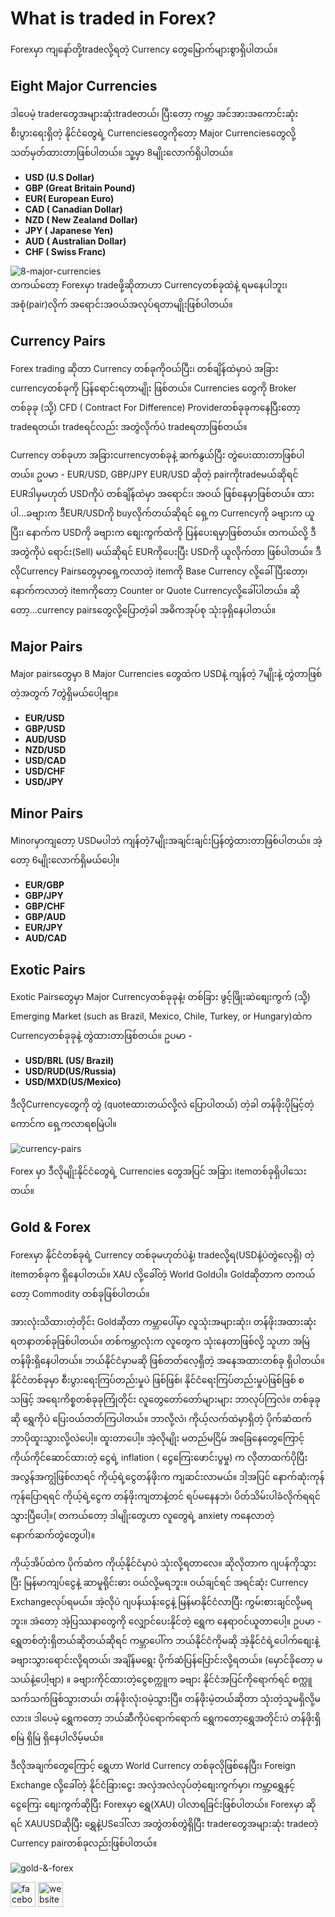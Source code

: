 # What is traded in Forex?
Forexမှာ ကျနော်တို့tradeလို့ရတဲ့ Currency တွေမြောက်များစွာရှိပါတယ်။ 

## Eight Major Currencies
ဒါပေမဲ့ traderတွေအများဆုံးtradeတယ်၊ ပြီးတော့ ကမ္ဘာ့ အင်အားအကောင်းဆုံး စီးပွားရေးရှိတဲ့ နိုင်ငံတွေရဲ့ Currenciesတွေကိုတော့ Major Currenciesတွေလို့သတ်မှတ်ထားတာဖြစ်ပါတယ်။ 
သူ့မှာ 8မျိုးလောက်ရှိပါတယ်။
* **USD (U.S Dollar)**
* **GBP (Great Britain Pound)**
* **EUR( European Euro)**
* **CAD ( Canadian Dollar)**
* **NZD ( New Zealand Dollar)**
* **JPY ( Japanese Yen)**
* **AUD ( Australian Dollar)**
* **CHF ( Swiss Franc)**

<div>
    <img alt = "8-major-currencies" src = "https://bpcdn.co/images/2011/04/01152841/major-currencies.png" />
</div>
တကယ်တော့ Forexမှာ tradeဖို့ဆိုတာဟာ Currencyတစ်ခုထဲနဲ့ ရမနေပါဘူး၊ အစုံ(pair)လိုက် အရောင်းအဝယ်အလုပ်ရတာမျိုးဖြစ်ပါတယ်။ 

## Currency Pairs
Forex trading ဆိုတာ Currency တစ်ခုကိုဝယ်ပြီး၊ တစ်ချိန်ထဲမှာပဲ အခြား currencyတစ်ခုကို ပြန်ရောင်းရတာမျိုး ဖြစ်တယ်။ Currencies တွေကို Broker တစ်ခုခု (သို့) CFD ( Contract For Difference) Providerတစ်ခုခုကနေပြီးတော့ tradeရတယ်၊ tradeရင်လည်း အတွဲလိုက်ပဲ tradeရတာ​​ဖြစ်တယ်။

Currency တစ်ခုဟာ အခြားcurrencyတစ်ခုနဲ့ ဆက်နွယ်ပြီး တွဲပေးထားတာဖြစ်ပါတယ်။ 
ဥပမာ - EUR/USD, GBP/JPY
EUR/USD ဆိုတဲ့ pairကိုtradeမယ်ဆိုရင် EURဒါမှမဟုတ် USDကိုပဲ တစ်ချိန်ထဲမှာ အရောင်း၊ အဝယ် ဖြစ်နေမှာဖြစ်တယ်။ ထားပါ...ခဗျားက ဒီEUR/USDကို buyလိုက်တယ်ဆိုရင် ရှေ့က Currencyကို ခဗျားက ယူပြီး၊ နောက်က USDကို ခဗျားက စျေးကွက်ထဲကို ပြန်ပေးရမှာဖြစ်တယ်။ တကယ်လို့ ဒီအတွဲကိုပဲ ရောင်း(Sell) မယ်ဆိုရင် EURကိုပေးပြီး USDကို ယူလိုက်တာ ဖြစ်ပါတယ်။
ဒီလိုCurrency Pairsတွေမှာရှေ့ကလာတဲ့ itemကို Base Currency လို့ခေါ်ပြီးတော့၊ နောက်ကလာတဲ့ itemကိုတော့ Counter or Quote Currencyလို့ခေါ်ပါတယ်။ 
ဆိုတော့...currency pairsတွေလို့ပြောတဲ့ခါ အဓိကအုပ်စု သုံးခုရှိနေပါတယ်။

## Major Pairs
 Major pairsတွေမှာ 8 Major Currencies တွေထဲက USDနဲ့ ကျန်တဲ့ 7မျိုးနဲ့ တွဲတာဖြစ်တဲ့အတွက် 7တွဲရှိမယ်ပေါ့ဗျာ။ 
* **EUR/USD**
* **GBP/USD**
* **AUD/USD**
* **NZD/USD**
* **USD/CAD**
* **USD/CHF**
* **USD/JPY**
## Minor Pairs
 Minorမှာကျတော့ USDမပါဘဲ ကျန်တဲ့7မျိုးအချင်းချင်းပြန်တွဲထားတာဖြစ်ပါတယ်။ အဲ့တော့ 6မျိုးလောက်ရှိမယ်ပေါ့။ 
* **EUR/GBP**
* **GBP/JPY**
* **GBP/CHF**
* **GBP/AUD**
* **EUR/JPY**
* **AUD/CAD**
## Exotic Pairs
Exotic Pairsတွေမှာ Major Currencyတစ်ခုခုနဲ့၊ တစ်ခြား ဖွင့်ဖြိုးဆဲစျေးကွက် (သို့) Emerging Market (such as Brazil, Mexico, Chile, Turkey, or Hungary)ထဲက Currencyတစ်ခုခုနဲ့ တွဲထားတာဖြစ်တယ်။
ဥပမာ - 
* **USD/BRL (US/ Brazil)**
* **USD/RUD(US/Russia)**
* **USD/MXD(US/Mexico)**

ဒီလိုCurrencyတွေကို တွဲ (quoteထားတယ်လို့လဲ ပြောပါတယ်) တဲ့ခါ တန်ဖိုးပိုမြင့်တဲ့ကောင်က ရှေ့ကလာရစမြဲပါ။

<div>
    <img alt = "currency-pairs" src = "https://scontent.frgn2-2.fna.fbcdn.net/v/t39.30808-6/311404412_110997668461415_8893048893800965925_n.jpg?_nc_cat=101&ccb=1-7&_nc_sid=8bfeb9&_nc_ohc=ZY0jcvIodXoAX_u__jb&_nc_ht=scontent.frgn2-2.fna&oh=00_AfCG8I-Lnp7mA3y72hx1adsVhoN9unKhJeShVHYslcCMtA&oe=6375C199" />
</div>

Forex မှာ ဒီလိုမျိုးနိုင်ငံတွေရဲ့ Currencies တွေအပြင် အခြား itemတစ်ခုရှိပါသေးတယ်။

## Gold & Forex
Forexမှာ နိုင်ငံတစ်ခုရဲ့ Currency တစ်ခုမဟုတ်ပဲနဲ့၊ tradeလို့ရ(USDနဲ့ပဲတွဲလေ့ရှိ) တဲ့ itemတစ်ခုက ရှိနေပါတယ်။ XAU လို့ခေါ်တဲ့ World Goldပါ။ Goldဆိုတာက တကယ်တော့ Commodity တစ်ခုဖြစ်ပါတယ်။ 

အားလုံးသိထားတဲ့တိုင်း Goldဆိုတာ ကမ္ဘာပေါ်မှာ လူသုံးအများဆုံး၊ တန်ဖိုးအထားဆုံး ရတနာတစ်ခုဖြစ်ပါတယ်။ တစ်ကမ္ဘာလုံးက လူတွေက သုံးနေတာဖြစ်လို့ သူဟာ အမြဲတန်ဖိုးရှိနေပါတယ်။ 
ဘယ်နိုင်ငံမှာမဆို ဖြစ်တတ်လေ့ရှိတဲ့ အနေအထားတစ်ခု ရှိပါတယ်။ နိုင်ငံတစ်ခုမှာ စီးပွားရေးကြပ်တည်းမှုပဲ ဖြစ်ဖြစ်၊ နိုင်ငံရေးကြပ်တည်းမှုပဲဖြစ်ဖြစ် စသဖြင့် အရေးကိစ္စတစ်ခုခုကြုံတိုင်း လူတွေတော်တော်များများ ဘာလုပ်ကြလဲ။ တစ်ခုခုဆို ရွှေကိုပဲ ပြေးဝယ်တတ်ကြပါတယ်။ ဘာလို့လဲ၊ ကိုယ့်လက်ထဲမှာရှိတဲ့ ပိုက်ဆံထက် ဘာပိုထူးသွားလို့လဲပေါ့။ ထူးတာပေါ့။ အဲ့လိုမျိုး မတည်မငြိမ် အခြေနေတွေကြောင့် ကိုယ်ကိုင်ဆောင်ထားတဲ့ ငွေရဲ့ inflation ( ငွေကြေးဖောင်းပွမှု) က လိုတာထက်ပိုပြီး အလွန်အကျွံဖြစ်လာရင် ကိုယ့်ရဲ့ငွေတန်ဖိုးက ကျဆင်းလာမယ်။ ဒါ့အပြင် နောက်ဆုံးကုန်ကုန်ပြောရရင် ကိုယ့်ရဲ့ငွေက တန်ဖိုးကျတာနဲ့တင် ရပ်မနေနဘဲ၊ ပိတ်သိမ်းပါခံလိုက်ရရင် သွားပြီပေါ့။( တကယ်တော့ ဒါမျိုးတွေဟာ လူတွေရဲ့ anxiety ကနေလာတဲ့ နောက်ဆက်တွဲတွေပါ)။ 

ကိုယ့်အိပ်ထဲက ပိုက်ဆံက ကိုယ့်နိုင်ငံမှာပဲ သုံးလို့ရတာ​လေ။ ဆိုလိုတာက ဂျပန်ကိုသွားပြီး မြန်မာကျပ်ငွေနဲ့ ဆာမူရိုင်းဓား ဝယ်လို့မရဘူး။ ဝယ်ချင်ရင် အရင်ဆုံး Currency Exchangeလုပ်ရမယ်။ အဲ့လိုပဲ ဂျပန်ယန်းငွေနဲ့ မြန်မာနိုင်ငံလာပြီး ကွမ်းစားချင်လို့မရဘူး။  အဲတော့ အဲ့ပြဿနာတွေကို လျှောင်ပေးနိုင်တဲ့ ရွှေက နေရာဝင်ယူတာပေါ့။ ဥပမာ - ရွှေတစ်တုံးရှိတယ်ဆိုတယ်ဆိုရင် ကမ္ဘာပေါ်က ဘယ်နိုင်ငံကိုမဆို အဲ့နိုင်ငံရဲ့ပေါက်စျေးနဲ့ ခဗျားသွားရောင်းလို့ရတယ်၊ အချိန်မရွေး ပိုက်ဆံပြန်ပြောင်းလို့ရတယ်။ (မှောင်ခိုတော့ မသယ်နဲ့ပေါ့ဗျာ) ။ ခဗျားကိုင်ထားတဲ့ငွေစက္ကူက ခဗျား နိုင်ငံအပြင်ကိုရောက်ရင် စက္ကူသက်သက်ဖြစ်သွားတယ်၊ တန်ဖိုးလုံးဝမဲ့သွားပြီ။ တန်ဖိုးမဲ့တယ်ဆိုတာ သုံးတဲ့သူမရှိလို့မလား။ ဒါပေမဲ့ ရွှေကတော့ ဘယ်ဆီကိုပဲရောက်ရောက် ရွှေကတော့ရွှေအတိုင်းပဲ တန်ဖိုးရှိစမြဲ ရှိမြဲ ရှိနေပါလိမ့်မယ်။

ဒီလိုအချက်တွေကြောင့် ရွှေဟာ World Currency တစ်ခုလိုဖြစ်နေပြီး၊ Foreign Exchange လို့ခေါ်တဲ့ နိုင်ငံခြားငွေး အလှဲအလဲလုပ်တဲ့စျေးကွက်မှာ၊ ကမ္ဘာ့ရွှေနှင့် ငွေကြေး စျေးကွက်ဆိုပြီး Forexမှာ ရွှေ(XAU) ပါလာရခြင်းဖြစ်ပါတယ်။ Forexမှာ ဆိုရင် XAUUSDဆိုပြီး ရွှေနဲ့USဒေါ်လာ အတွဲတစ်တွဲရှိပြီး traderတွေအများဆုံး tradeတဲ့ Currency pairတစ်ခုလည်းဖြစ်ပါတယ်။

<div>
    <img alt = "gold-&-forex" src = "https://scontent.frgn2-2.fna.fbcdn.net/v/t39.30808-6/311992531_112559458305236_4945673973957083083_n.jpg?_nc_cat=101&ccb=1-7&_nc_sid=8bfeb9&_nc_ohc=C_lWMMS6kEsAX_eQsMB&_nc_ht=scontent.frgn2-2.fna&oh=00_AfAGiBTCGwWPh6rFl7xtlloFyKu8WJwyLh73u9KiVk0-Hw&oe=6376E1EA" />
</div>

[<img src='https://cdn.jsdelivr.net/npm/simple-icons@3.0.1/icons/facebook.svg' alt='facebook' height='40'>](https://www.facebook.com/hATrader.Offical)  [<img src='https://cdn.jsdelivr.net/npm/simple-icons@3.0.1/icons/icloud.svg' alt='website' height='40'>](visionforexglobal.org)  


